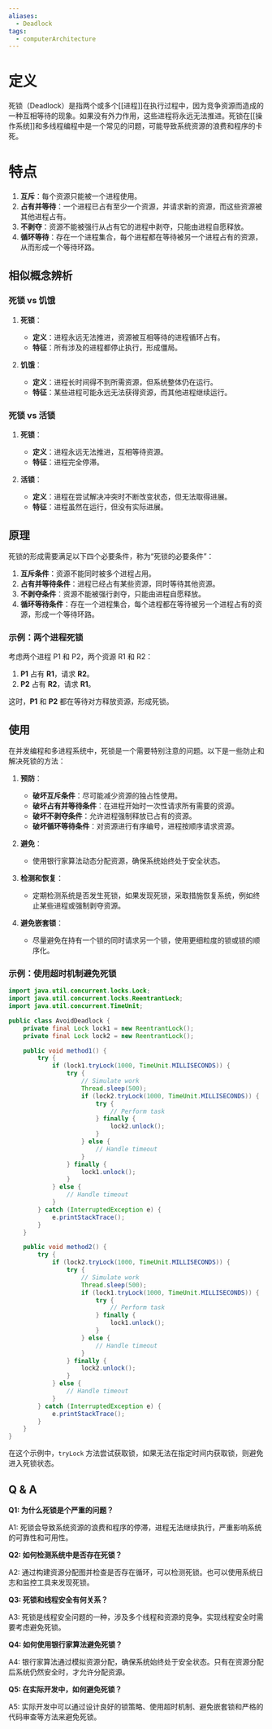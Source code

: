 ```yaml
---
aliases:
  - Deadlock
tags:
  - computerArchitecture
---
```


# 定义

死锁（Deadlock）是指两个或多个[[进程]]在执行过程中，因为竞争资源而造成的一种互相等待的现象。如果没有外力作用，这些进程将永远无法推进。死锁在[[操作系统]]和多线程编程中是一个常见的问题，可能导致系统资源的浪费和程序的卡死。

# 特点

1. **互斥**：每个资源只能被一个进程使用。
2. **占有并等待**：一个进程已占有至少一个资源，并请求新的资源，而这些资源被其他进程占有。
3. **不剥夺**：资源不能被强行从占有它的进程中剥夺，只能由进程自愿释放。
4. **循环等待**：存在一个进程集合，每个进程都在等待被另一个进程占有的资源，从而形成一个等待环路。

## 相似概念辨析

### 死锁 vs 饥饿

1. **死锁**：
   - **定义**：进程永远无法推进，资源被互相等待的进程循环占有。
   - **特征**：所有涉及的进程都停止执行，形成僵局。

2. **饥饿**：
   - **定义**：进程长时间得不到所需资源，但系统整体仍在运行。
   - **特征**：某些进程可能永远无法获得资源，而其他进程继续运行。

### 死锁 vs 活锁

1. **死锁**：
   - **定义**：进程永远无法推进，互相等待资源。
   - **特征**：进程完全停滞。

2. **活锁**：
   - **定义**：进程在尝试解决冲突时不断改变状态，但无法取得进展。
   - **特征**：进程虽然在运行，但没有实际进展。

## 原理

死锁的形成需要满足以下四个必要条件，称为“死锁的必要条件”：

1. **互斥条件**：资源不能同时被多个进程占用。
2. **占有并等待条件**：进程已经占有某些资源，同时等待其他资源。
3. **不剥夺条件**：资源不能被强行剥夺，只能由进程自愿释放。
4. **循环等待条件**：存在一个进程集合，每个进程都在等待被另一个进程占有的资源，形成一个等待环路。

### 示例：两个进程死锁

考虑两个进程 P1 和 P2，两个资源 R1 和 R2：

1. **P1** 占有 **R1**，请求 **R2**。
2. **P2** 占有 **R2**，请求 **R1**。

这时，**P1** 和 **P2** 都在等待对方释放资源，形成死锁。

## 使用

在并发编程和多进程系统中，死锁是一个需要特别注意的问题。以下是一些防止和解决死锁的方法：

1. **预防**：
   - **破坏互斥条件**：尽可能减少资源的独占性使用。
   - **破坏占有并等待条件**：在进程开始时一次性请求所有需要的资源。
   - **破坏不剥夺条件**：允许进程强制释放已占有的资源。
   - **破坏循环等待条件**：对资源进行有序编号，进程按顺序请求资源。

2. **避免**：
   - 使用银行家算法动态分配资源，确保系统始终处于安全状态。

3. **检测和恢复**：
   - 定期检测系统是否发生死锁，如果发现死锁，采取措施恢复系统，例如终止某些进程或强制剥夺资源。

4. **避免嵌套锁**：
   - 尽量避免在持有一个锁的同时请求另一个锁，使用更细粒度的锁或锁的顺序化。

### 示例：使用超时机制避免死锁

```java
import java.util.concurrent.locks.Lock;
import java.util.concurrent.locks.ReentrantLock;
import java.util.concurrent.TimeUnit;

public class AvoidDeadlock {
    private final Lock lock1 = new ReentrantLock();
    private final Lock lock2 = new ReentrantLock();

    public void method1() {
        try {
            if (lock1.tryLock(1000, TimeUnit.MILLISECONDS)) {
                try {
                    // Simulate work
                    Thread.sleep(500);
                    if (lock2.tryLock(1000, TimeUnit.MILLISECONDS)) {
                        try {
                            // Perform task
                        } finally {
                            lock2.unlock();
                        }
                    } else {
                        // Handle timeout
                    }
                } finally {
                    lock1.unlock();
                }
            } else {
                // Handle timeout
            }
        } catch (InterruptedException e) {
            e.printStackTrace();
        }
    }

    public void method2() {
        try {
            if (lock2.tryLock(1000, TimeUnit.MILLISECONDS)) {
                try {
                    // Simulate work
                    Thread.sleep(500);
                    if (lock1.tryLock(1000, TimeUnit.MILLISECONDS)) {
                        try {
                            // Perform task
                        } finally {
                            lock1.unlock();
                        }
                    } else {
                        // Handle timeout
                    }
                } finally {
                    lock2.unlock();
                }
            } else {
                // Handle timeout
            }
        } catch (InterruptedException e) {
            e.printStackTrace();
        }
    }
}
```

在这个示例中，`tryLock` 方法尝试获取锁，如果无法在指定时间内获取锁，则避免进入死锁状态。

## Q & A

**Q1: 为什么死锁是个严重的问题？**

A1: 死锁会导致系统资源的浪费和程序的停滞，进程无法继续执行，严重影响系统的可靠性和可用性。

**Q2: 如何检测系统中是否存在死锁？**

A2: 通过构建资源分配图并检查是否存在循环，可以检测死锁。也可以使用系统日志和监控工具来发现死锁。

**Q3: 死锁和线程安全有何关系？**

A3: 死锁是线程安全问题的一种，涉及多个线程和资源的竞争。实现线程安全时需要考虑避免死锁。

**Q4: 如何使用银行家算法避免死锁？**

A4: 银行家算法通过模拟资源分配，确保系统始终处于安全状态。只有在资源分配后系统仍然安全时，才允许分配资源。

**Q5: 在实际开发中，如何避免死锁？**

A5: 实际开发中可以通过设计良好的锁策略、使用超时机制、避免嵌套锁和严格的代码审查等方法来避免死锁。
